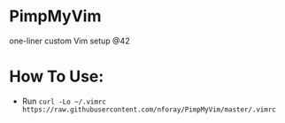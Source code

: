 # PimpMyVim
one-liner custom Vim setup @42

# How To Use:
- Run `curl -Lo ~/.vimrc https://raw.githubusercontent.com/nforay/PimpMyVim/master/.vimrc`
